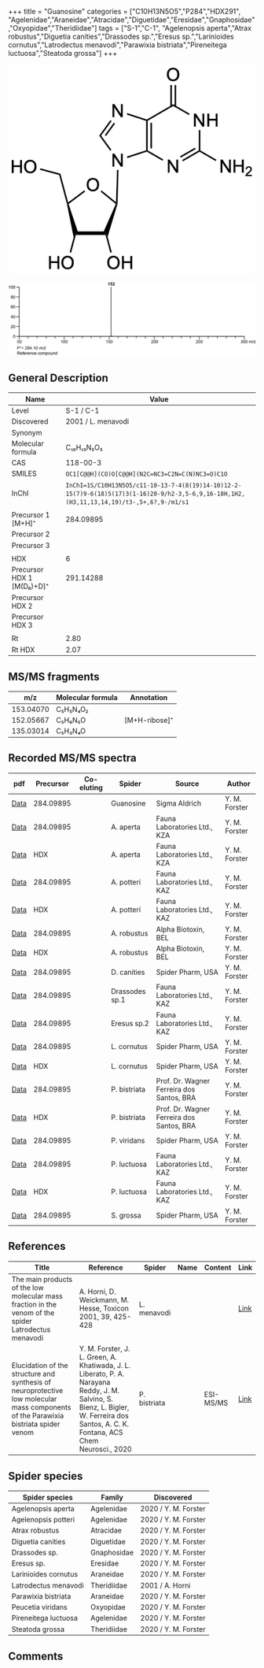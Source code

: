 +++
title = "Guanosine"
categories = ["C10H13N5O5","P284","HDX291",
"Agelenidae","Araneidae","Atracidae","Diguetidae","Eresidae","Gnaphosidae","Oxyopidae","Theridiidae"]
tags = ["S-1","C-1",
"Agelenopsis aperta","Atrax robustus","Diguetia canities","Drassodes sp.","Eresus sp.","Larinioides cornutus","Latrodectus menavodi","Parawixia bistriata","Pireneitega luctuosa","Steatoda grossa"]
+++

![](/img/Guanosine.png)

![](/img_MSMS/284_Guanosine.png)

## General Description

| Name                      | Value              |
|---------------------------|--------------------|
| Level                     | S-1 / C-1                  |
| Discovered                | 2001 / L. menavodi |
| Synonym                   |                    |
| Molecular formula         | C₁₀H₁₃N₅O₅         |
| CAS                       | 118-00-3           |
| SMILES | `OC1[C@@H](CO)O[C@@H](N2C=NC3=C2N=C(N)NC3=O)C1O`  |
| InChI  | `InChI=1S/C10H13N5O5/c11-10-13-7-4(8(19)14-10)12-2-15(7)9-6(18)5(17)3(1-16)20-9/h2-3,5-6,9,16-18H,1H2,(H3,11,13,14,19)/t3-,5+,6?,9-/m1/s1`  |
|                           |                    |
| Precursor 1 [M+H]⁺        | 284.09895          |
| Precursor 2               |                    |
| Precursor 3               |                    |
|                           |                    |
| HDX                       | 6                  |
| Precursor HDX 1 [M(D₆)+D]⁺ | 291.14288          |
| Precursor HDX 2           |                    |
| Precursor HDX 3           |                    |
|                           |                    |
| Rt                        | 2.80               |
| Rt HDX                    | 2.07               |

## MS/MS fragments

| m/z       | Molecular formula | Annotation    |
|-----------|-------------------|---------------|
| 153.04070 | C₅H₅N₄O₂          |               |
| 152.05667 | C₅H₆N₅O           | [M+H-ribose]⁺ |
| 135.03014 | C₅H₃N₄O           |               |

## Recorded MS/MS spectra

| pdf                                            | Precursor | Co-eluting | Spider    | Source                       | Author        |
|------------------------------------------------|-----------|------------|-----------|------------------------------|---------------|
| [Data](/pdf/284_Guanosine_2-77.pdf)            | 284.09895 |            | Guanosine | Sigma Aldrich                | Y. M. Forster |
| [Data](/pdf/A-aperta/284_Guanosine_Aa.pdf)     | 284.09895 |            | A. aperta | Fauna Laboratories Ltd., KZA | Y. M. Forster |
| [Data](/pdf/A-aperta/284_Guanosine_Aa_HDX.pdf) | HDX       |            | A. aperta | Fauna Laboratories Ltd., KZA | Y. M. Forster |
| [Data](/pdf/A-potteri/284_Guanosine_Ap.pdf) | 284.09895 |           | A. potteri | Fauna Laboratories Ltd., KAZ | Y. M. Forster |
| [Data](/pdf/A-potteri/284_Guanosine_Ap_HDX.pdf) | HDX |           | A. potteri | Fauna Laboratories Ltd., KAZ | Y. M. Forster |
| [Data](/pdf/A-robustus/284_Guanosine_Ar.pdf) | 284.09895 |           | A. robustus | Alpha Biotoxin, BEL | Y. M. Forster |
| [Data](/pdf/A-robustus/284_Guanosine_Ar_HDX.pdf) | HDX |           | A. robustus | Alpha Biotoxin, BEL | Y. M. Forster |
| [Data](/pdf/D-canities/284_Guanosine_Dc.pdf) | 284.09895 |           | D. canities | Spider Pharm, USA | Y. M. Forster |
| [Data](/pdf/Drassodes-sp1/284_Guanosine_Dr-sp1.pdf) | 284.09895 |           | Drassodes sp.1 | Fauna Laboratories Ltd., KAZ | Y. M. Forster |
| [Data](/pdf/Eresus-sp2/284_Guanosine_Er-sp2.pdf) | 284.09895 |           | Eresus sp.2 | Fauna Laboratories Ltd., KAZ | Y. M. Forster |
| [Data](/pdf/L-cornutus/284_Guanosine_Lc.pdf) | 284.09895 |           | L. cornutus | Spider Pharm, USA | Y. M. Forster |
| [Data](/pdf/L-cornutus/284_Guanosine_Lc_HDX.pdf) | HDX |           | L. cornutus | Spider Pharm, USA | Y. M. Forster |
| [Data](/pdf/P-bistriata/284_Guanosine_Pb.pdf) | 284.09895 |           | P. bistriata | Prof. Dr. Wagner Ferreira dos Santos, BRA | Y. M. Forster |
| [Data](/pdf/P-bistriata/284_Guanosine_Pb_HDX.pdf) | HDX |           | P. bistriata | Prof. Dr. Wagner Ferreira dos Santos, BRA | Y. M. Forster |
| [Data](/pdf/P-viridans/284_Guanosine_Pv.pdf) | 284.09895 |           | P. viridans | Spider Pharm, USA | Y. M. Forster |
| [Data](/pdf/P-luctuosa/284_Guanosine_Pl.pdf) | 284.09895 |           | P. luctuosa | Fauna Laboratories Ltd., KAZ | Y. M. Forster |
| [Data](/pdf/P-luctuosa/284_Guanosine_Pl_HDX.pdf) | HDX |           | P. luctuosa | Fauna Laboratories Ltd., KAZ | Y. M. Forster |
| [Data](/pdf/S-grossa/284_Guanosine_Sg.pdf) | 284.09895 |           | S. grossa | Spider Pharm, USA | Y. M. Forster |

## References

| Title                                                                                                | Reference                                                   | Spider      | Name | Content | Link                                                                |
|------------------------------------------------------------------------------------------------------|-------------------------------------------------------------|-------------|------|---------|---------------------------------------------------------------------|
| The main products of the low molecular mass fraction in the venom of the spider Latrodectus menavodi | A. Horni, D. Weickmann, M. Hesse, Toxicon 2001, 39, 425-428 | L. menavodi |      |         | [Link](https://www.sciencedirect.com/science/article/pii/S0041010100001471) |
| Elucidation of the structure and synthesis of neuroprotective low molecular mass components of the Parawixia bistriata spider venom      | Y. M. Forster, J. L. Green, A. Khatiwada, J. L. Liberato, P. A. Narayana Reddy, J. M. Salvino, S. Bienz, L. Bigler, W. Ferreira dos Santos, A. C. K. Fontana, ACS Chem Neurosci., 2020          | P. bistriata       |      | ESI-MS/MS        | [Link](https://pubs.acs.org/doi/10.1021/acschemneuro.0c00007)     |

## Spider species

| Spider species       | Family       | Discovered           |
|----------------------|--------------|----------------------|
| Agelenopsis aperta   | Agelenidae | 2020 / Y. M. Forster |
| Agelenopsis potteri | Agelenidae | 2020 / Y. M. Forster |
| Atrax robustus | Atracidae | 2020 / Y. M. Forster |
| Diguetia canities | Diguetidae | 2020 / Y. M. Forster |
| Drassodes sp. | Gnaphosidae | 2020 / Y. M. Forster |
| Eresus sp. | Eresidae | 2020 / Y. M. Forster |
| Larinioides cornutus | Araneidae | 2020 / Y. M. Forster |
| Latrodectus menavodi | Theridiidae  | 2001 / A. Horni      |
| Parawixia bistriata | Araneidae | 2020 / Y. M. Forster |
| Peucetia viridans | Oxyopidae | 2020 / Y. M. Forster |
| Pireneitega luctuosa | Agelenidae | 2020 / Y. M. Forster |
| Steatoda grossa | Theridiidae | 2020 / Y. M. Forster |

## Comments